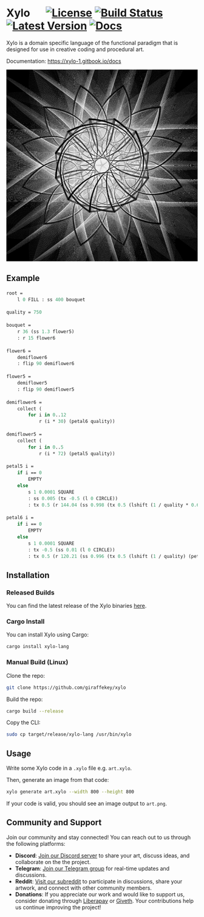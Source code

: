 # Xylo &emsp; [![License]][license] [![Build Status]][actions] [![Latest Version]][crates.io] [![Docs]][docs.rs]

[License]: https://img.shields.io/badge/license-MIT-blue.svg
[license]: https://github.com/giraffekey/xylo/blob/main/LICENSE
[Build Status]: https://github.com/giraffekey/xylo/actions/workflows/rust.yml/badge.svg
[actions]: https://github.com/giraffekey/xylo/actions
[Latest Version]: https://img.shields.io/crates/v/xylo-lang.svg
[crates.io]: https://crates.io/crates/xylo-lang
[Docs]: https://docs.rs/xylo-lang/badge.svg
[docs.rs]: https://docs.rs/xylo-lang/latest/xylo_lang/index.html

Xylo is a domain specific language of the functional paradigm that is designed for use in creative coding and procedural art.

Documentation: https://xylo-1.gitbook.io/docs

![example](example.png)

## Example

```ocaml
root =
    l 0 FILL : ss 400 bouquet

quality = 750

bouquet =
    r 36 (ss 1.3 flower5)
    : r 15 flower6

flower6 =
    demiflower6
    : flip 90 demiflower6

flower5 =
    demiflower5
    : flip 90 demiflower5

demiflower6 =
    collect (
        for i in 0..12
            r (i * 30) (petal6 quality))

demiflower5 =
    collect (
        for i in 0..5
            r (i * 72) (petal5 quality))

petal5 i =
    if i == 0
        EMPTY
    else
        s 1 0.0001 SQUARE
        : ss 0.005 (tx -0.5 (l 0 CIRCLE))
        : tx 0.5 (r 144.04 (ss 0.998 (tx 0.5 (lshift (1 / quality * 0.6) (petal5 (i - 1))))))

petal6 i =
    if i == 0
        EMPTY
    else
        s 1 0.0001 SQUARE
        : tx -0.5 (ss 0.01 (l 0 CIRCLE))
        : tx 0.5 (r 120.21 (ss 0.996 (tx 0.5 (lshift (1 / quality) (petal6 (i - 1))))))
```

## Installation

### Released Builds

You can find the latest release of the Xylo binaries [here](https://github.com/giraffekey/xylo/releases/latest).

### Cargo Install

You can install Xylo using Cargo:

```sh
cargo install xylo-lang
```

### Manual Build (Linux)

Clone the repo:

```sh
git clone https://github.com/giraffekey/xylo
```

Build the repo:

```sh
cargo build --release
```

Copy the CLI:

```sh
sudo cp target/release/xylo-lang /usr/bin/xylo
```

## Usage

Write some Xylo code in a `.xylo` file e.g. `art.xylo`.

Then, generate an image from that code:

```sh
xylo generate art.xylo --width 800 --height 800
```

If your code is valid, you should see an image output to `art.png`.


## Community and Support

Join our community and stay connected! You can reach out to us through the following platforms:

- **Discord**: [Join our Discord server](https://discord.gg/xUQXFQ5DyZ) to share your art, discuss ideas, and collaborate on the the project.
- **Telegram**: [Join our Telegram group](https://t.me/xylolang) for real-time updates and discussions.
- **Reddit**: [Visit our subreddit](https://www.reddit.com/r/xylolang) to participate in discussions, share your artwork, and connect with other community members.
- **Donations**: If you appreciate our work and would like to support us, consider donating through [Liberapay](https://liberapay.com/xylo) or [Giveth](https://giveth.io/project/xylo-programming-language). Your contributions help us continue improving the project!
